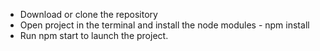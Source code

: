 
* Download or clone the repository
* Open project in the terminal and install the node modules - npm install
* Run npm start to launch the project.
